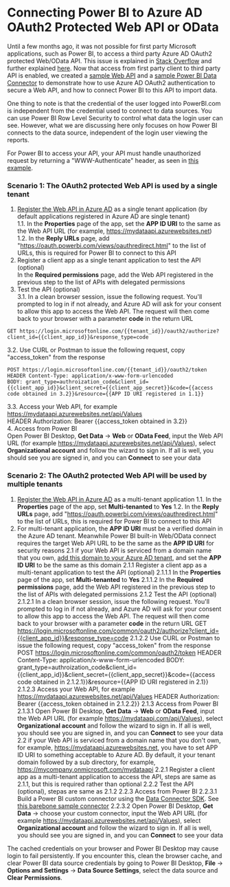 # Connecting Power BI to Azure AD OAuth2 Protected Web API or OData

Until a few months ago, it was not possible for first party Microsoft applications, such as Power BI, to access a third party Azure AD OAuth2 protected Web/OData API. This issue is explained in [Stack Overflow](https://stackoverflow.com/questions/28293791/waad-authentication-with-webapi-odata-service-consumed-by-excel-powerquery) and further explained [here](/PowerBIOData/PBIEODataExplained.pdf). Now that access from first party client to third party API is enabled, we created a [sample Web API](/PowerBIOData/Oauth2Odata) and a [sample Power BI Data Connector](/PowerBIOData/OAuth2DataConnector) to demonstrate how to use Azure AD OAuth2 authentication to secure a Web API, and how to connect Power BI to this API to import data. 

One thing to note is that the credential of the user logged into PowerBI.com is independent from the credential used to connect to data sources. You can use Power BI Row Level Security to control what data the login user can see. However, what we are discussing here only focuses on how Power BI connects to the data source, independent of the login user viewing the reports.

For Power BI to access your API, your API must handle unauthorized request by returning a "WWW-Authenticate" header, as seen in [this example](/PowerBIOData/Oauth2Odata/CustomAuthorization.cs).

### Scenario 1: The OAuth2 protected Web API is used by a single tenant
1. [Register the Web API in Azure AD](https://docs.microsoft.com/en-us/azure/active-directory/active-directory-app-registration) as a single tenant application (by default applications registered in Azure AD are single tenant)  
  1.1. In the __Properties__ page of the app, set the __APP ID URI__ to the same as the Web API URL (for example, https://mydataapi.azurewebsites.net)  
  1.2. In the __Reply URLs__ page, add "https://oauth.powerbi.com/views/oauthredirect.html" to the list of URLs, this is required for Power BI to connect to this API  
2. Register a client app as a single tenant application to test the API (optional)  
  In the __Required permissions__ page, add the Web API registered in the previous step to the list of APIs with delegated permissions  
3. Test the API (optional)  
  3.1. In a clean browser session, issue the following request. You'll prompted to log in if not already, and Azure AD will ask for your consent to allow this app to access the Web API. The request will then come back to your browser with a parameter __code__ in the return URL  

```  
GET https://login.microsoftonline.com/{{tenant_id}}/oauth2/authorize?client_id={{client_app_id}}&response_type=code  
```   
  3.2. Use CURL or Postman to issue the following request, copy "access_token" from the response  

```  
POST https://login.microsoftonline.com/{{tenant_id}}/oauth2/token
HEADER Content-Type: application/x-www-form-urlencoded
BODY: grant_type=authroization_code&client_id={{client_app_id}}&client_secret={{client_app_secret}}&code={{access code obtained in 3.2}}&resource={{APP ID URI registered in 1.1}}  
```  
        
  3.3. Access your Web API, for example  
    https://mydataapi.azurewebsites.net/api/Values  
    HEADER Authorization: Bearer {{access_token obtained in 3.2}}  
4. Access from Power BI  
  Open Power BI Desktop, __Get Data__ -> __Web__ or __OData Feed__, input the Web API URL (for example https://mydataapi.azurewebsites.net/api/Values), select __Organizational account__ and follow the wizard to sign in. If all is well, you should see you are signed in, and you can __Connect__ to see your data  

### Scenario 2: The OAuth2 protected Web API will be used by multiple tenants
1. [Register the Web API in Azure AD](https://docs.microsoft.com/en-us/azure/active-directory/active-directory-app-registration) as a multi-tenant application
  1.1. In the __Properties__ page of the app, set __Multi-tenanted__ to __Yes__
  1.2. In the __Reply URLs__ page, add "https://oauth.powerbi.com/views/oauthredirect.html" to the list of URLs, this is required for Power BI to connect to this API
2. For multi-tenant application, the __APP ID URI__ must be a verified domain in the Azure AD tenant. Meanwhile Power BI built-in Web/OData connect requires the target Web API URL to be the same as the __APP ID URI__ for security reasons
    2.1 if your Web API is serviced from a domain name that you own, [add this domain to your Azure AD tenant](https://docs.microsoft.com/en-us/azure/active-directory/add-custom-domain), and set the __APP ID URI__ to be the same as this domain
      2.1.1 Register a client app as a multi-tenant application to test the API (optional)
        2.1.1.1 In the __Properties__ page of the app, set __Multi-tenanted__ to __Yes__
        2.1.1.2 In the __Required permissions__ page, add the Web API registered in the previous step to the list of APIs with delegated permissions
      2.1.2 Test the API (optional)
        2.1.2.1 In a clean browser session, issue the following request. You'll prompted to log in if not already, and Azure AD will ask for your consent to allow this app to access the Web API. The request will then come back to your browser with a parameter __code__ in the return URL
            GET https://login.microsoftonline.com/common/oauth2/authorize?client_id={{client_app_id}}&response_type=code
        2.1.2.2 Use CURL or Postman to issue the following request, copy "access_token" from the response
            POST https://login.microsoftonline.com/common/oauth2/token
            HEADER Content-Type: application/x-www-form-urlencoded
            BODY: grant_type=authroization_code&client_id={{client_app_id}}&client_secret={{client_app_secret}}&code={{access code obtained in 2.1.2.1}}&resource={{APP ID URI registered in 2.1}}
        2.1.2.3 Access your Web API, for example
            https://mydataapi.azurewebsites.net/api/Values
            HEADER Authorization: Bearer {{access_token obtained in 2.1.2.2}}
      2.1.3 Access from Power BI
        2.1.3.1 Open Power BI Desktop, __Get Data__ -> __Web__ or __OData Feed__, input the Web API URL (for example https://mydataapi.com/api/Values), select __Organizational account__ and follow the wizard to sign in. If all is well, you should see you are signed in, and you can __Connect__ to see your data
    2.2 if your Web API is serviced from a domain name that you don't own, for example, https://mydataapi.azurewebsites.net, you have to set APP ID URI to something acceptable to Azure AD. By default, it your tenant domain followed by a sub directory, for example, https://mycompany.onmicrosoft.com/mydataapi
      2.2.1 Register a client app as a multi-tenant application to access the API, steps are same as 2.1.1, but this is required rather than optional
      2.2.2 Test the API (optional), stepas are same as 2.1.2
      2.2.3 Access from Power BI 
        2.2.3.1 Build a Power BI custom connector using the [Data Connector SDK](https://github.com/Microsoft/DataConnectors).  See [this barebone sample connector](/PowerBIOData/OAuth2DataConnector) 
        2.2.3.2 Open Power BI Desktop, __Get Data__ -> choose your custom connector, input the Web API URL (for example https://mydataapi.azurewebsites.net/api/Values), select __Organizational account__ and follow the wizard to sign in. If all is well, you should see you are signed in, and you can __Connect__ to see your data
       
The cached credentials on your browser and Power BI Desktop may cause login to fail persistently. If you encounter this, clean the browser cache, and clear Power BI data source credentials by going to Power BI Desktop, __File__ -> __Options and Settings__ -> __Data Source Settings__, select the data source and __Clear Permissions__. 

